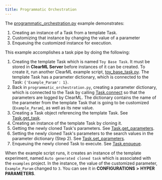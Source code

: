 ```yaml
---
title: Programmatic Orchestration
---
```


The [programmatic_orchestration.py](https://github.com/allegroai/clearml/blob/master/examples/automation/programmatic_orchestration.py) 
example demonstrates: 
1. Creating an instance of a Task from a template Task.
1. Customizing that instance by changing the value of a parameter
1. Enqueuing the customized instance for execution. 

This example accomplishes a task pipe by doing the following:

1. Creating the template Task which is named `Toy Base Task`. It must be stored in **ClearML Server** before instances of 
   it can be created. To create it, run another ClearML example script, [toy_base_task.py](https://github.com/allegroai/clearml/blob/master/examples/automation/toy_base_task.py).
   The template Task has a parameter dictionary, which is connected to the Task: `{'Example_Param': 1}`. 
1. Back in `programmatic_orchestration.py`, creating a parameter dictionary, which is connected to the Task by calling [Task.connect](../../references/sdk/task.md#connect) 
   so that the parameters are logged by ClearML. The dictionary contains the name of the parameter from the template 
   Task that is going to be customized (`Example_Param`), as well as its new value.
1. Creating a Task object referencing the template Task. See [Task.get_task](../../references/sdk/task.md#taskget_task).
1. Creating an instance of the template Task by cloning it.
1. Getting the newly cloned Task's parameters. See [Task.get_parameters](../../references/sdk/task.md#get_parameters).
1. Setting the newly cloned Task's parameters to the search values in the parameter dictionary (Step 2). See [Task.set_parameters](../../references/sdk/task.md#set_parameters).
1. Enqueuing the newly cloned Task to execute. See [Task.enqueue](../../references/sdk/task.md#taskenqueue).

When the example script runs, it creates an instance of the template experiment, named `Auto generated cloned task` which is associated with the `examples` project. In the instance, the value of the customized parameter, `Example_Param` changed to `3`. You can see it in **CONFIGURATIONS** **>** **HYPER PARAMETERS**.